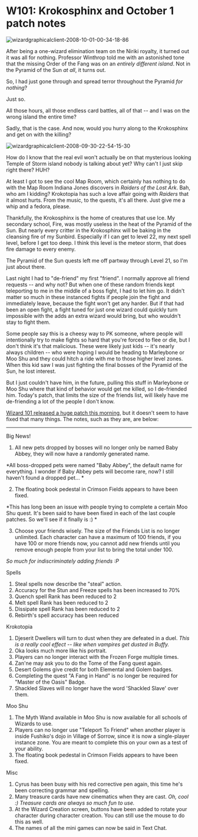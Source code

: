 # W101: Krokosphinx and October 1 patch notes

![](http://westkarana.com/wp-content/uploads/2008/10/wizardgraphicalclient-2008-10-01-00-34-18-86.jpg "wizardgraphicalclient-2008-10-01-00-34-18-86")

After being a one-wizard elimination team on the Niriki royalty, it turned out it was all for nothing. Professor Winthrop told me with an astonished tone that the missing Order of the Fang was on an *entirely different island*. Not in the Pyramid of the Sun *at all*, it turns out.

So, I had just gone through and spread terror throughout the Pyramid *for nothing*?

Just so.

All those hours, all those endless card battles, all of that -- and I was on the wrong island the entire time?

Sadly, that is the case. And now, would you hurry along to the Krokosphinx and get on with the killing?

![](http://westkarana.com/wp-content/uploads/2008/10/wizardgraphicalclient-2008-09-30-22-54-15-30.jpg "wizardgraphicalclient-2008-09-30-22-54-15-30")

How do I know that the real evil won't actually be on that mysterious looking Temple of Storm island nobody is talking about yet? Why can't I just skip right there? HUH?

At least I got to see the cool Map Room, which certainly has nothing to do with the Map Room Indiana Jones discovers in *Raiders of the Lost Ark*. Bah, who am I kidding? Krokotopia has such a love affair going with *Raiders* that it almost hurts. From the music, to the quests, it's all there. Just give me a whip and a fedora, please.

Thankfully, the Krokosphinx is the home of creatures that use Ice. My secondary school, Fire, was mostly useless in the heat of the Pyramid of the Sun. But nearly every critter in the Krokosphinx will be baking in the cleansing fire of my Sunbird. Especially if I can get to level 22, my next spell level, before I get too deep. I think this level is the meteor storm, that does fire damage to every enemy.

The Pyramid of the Sun quests left me off partway through Level 21, so I'm just about there.

Last night I had to "de-friend" my first "friend". I normally approve all friend requests -- and why not? But when one of these random friends kept teleporting to me in the middle of a boss fight, I had to let him go. It didn't matter so much in these instanced fights if people join the fight and immediately leave, because the fight won't get any harder. But if that had been an open fight, a fight tuned for just one wizard could quickly turn impossible with the adds an extra wizard would bring, but who wouldn't stay to fight them.

Some people say this is a cheesy way to PK someone, where people will intentionally try to make fights so hard that you're forced to flee or die, but I don't think it's that malicious. These were likely just kids -- it's nearly always children -- who were hoping I would be heading to Marleybone or Moo Shu and they could hitch a ride with me to those higher level zones. When this kid saw I was just fighting the final bosses of the Pyramid of the Sun, he lost interest.

But I just couldn't have him, in the future, pulling this stuff in Marleybone or Moo Shu where that kind of behavior would get me killed, so I de-friended him. Today's patch, that limits the size of the friends list, will likely have me de-friending a lot of the people I don't know.

[
Wizard 101 released a huge patch this morning](https://www.wizard101.com/site/posts/list/2142.ftl), but it doesn't seem to have fixed that many things. The notes, such as they are, are below:

---

Big News!
1. All new pets dropped by bosses will no longer only be named Baby Abbey, they will now have a randomly generated name.

*All boss-dropped pets were named "Baby Abbey", the default name for everything. I wonder if Baby Abbey pets will become rare, now? I still haven't found a dropped pet...
*

2. The floating book pedestal in Crimson Fields appears to have been fixed.

*This has long been an issue with people trying to complete a certain Moo Shu quest. It's been said to have been fixed in each of the last couple patches. So we'll see if it finally is :)
*

3. Choose your friends wisely. The size of the Friends List is no longer unlimited. Each character can have a maximum of 100 friends, if you have 100 or more friends now, you cannot add new friends until you remove enough people from your list to bring the total under 100.

*So much for indiscriminately adding friends :P*

Spells
1. Steal spells now describe the "steal" action.
2. Accuracy for the Stun and Freeze spells has been increased to 70%
3. Quench spell Rank has been reduced to 2
4. Melt spell Rank has been reduced to 2
5. Dissipate spell Rank has been reduced to 2
6. Rebirth's spell accuracy has been reduced


Krokotopia
1. Djeserit Dwellers will turn to dust when they are defeated in a duel.
*This is a really cool effect -- like when vampires get dusted in Buffy.*
2. Oka looks much more like his portrait.
3. Players can no longer interact with the Frozen Forge multiple times.
4. Zan'ne may ask you to do the Tome of the Fang quest again.
5. Desert Golems give credit for both Elemental and Golem badges.
6. Completing the quest "A Fang in Hand" is no longer be required for "Master of the Oasis" Badge.
7. Shackled Slaves will no longer have the word 'Shackled Slave' over them.

Moo Shu
1. The Myth Wand available in Moo Shu is now available for all schools of Wizards to use.
2. Players can no longer use "Teleport To Friend" when another player is inside Fushiko's dojo in Village of Sorrow, since it is now a single-player instance zone. You are meant to complete this on your own as a test of your ability.
3. The floating book pedestal in Crimson Fields appears to have been fixed.

Misc
1. Cyrus has been busy with his red corrective pen again, this time he's been correcting grammar and spelling.
2. Many treasure cards have new cinematics when they are cast.
*Oh, cool :) Treasure cards are always so much fun to use.*
3. At the Wizard Creation screen, buttons have been added to rotate your character during character creation. You can still use the mouse to do this as well.
4. The names of all the mini games can now be said in Text Chat. 

